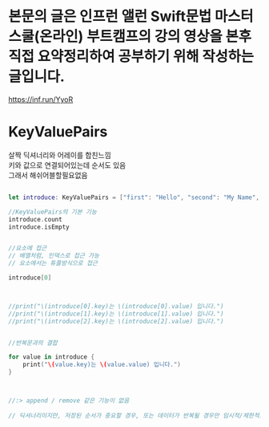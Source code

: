 # 본문의 글은 인프런 앨런 Swift문법 마스터 스쿨(온라인) 부트캠프의 강의 영상을 본후 직접 요약정리하여 공부하기 위해 작성하는 글입니다.
https://inf.run/YyoR

# KeyValuePairs

살짝 딕셔너리와 어레이를 합친느낌   
키와 값으로 연결되어있는데 순서도 있음   
그래서 해쉬어블할필요없음   

```swift

let introduce: KeyValuePairs = ["first": "Hello", "second": "My Name", "third":"is"]

//KeyValuePairs의 기본 기능   
introduce.count
introduce.isEmpty


//요소에 접근
// 배열처럼, 인덱스로 접근 가능
// 요소에서는 튜플방식으로 접근

introduce[0]



//print("\(introduce[0].key)는 \(introduce[0].value) 입니다.")
//print("\(introduce[1].key)는 \(introduce[1].value) 입니다.")
//print("\(introduce[2].key)는 \(introduce[2].value) 입니다.")


//반복문과의 결합

for value in introduce {
    print("\(value.key)는 \(value.value) 입니다.")
}



//:> append / remove 같은 기능이 없음
 
// 딕셔너리이지만, 저장된 순서가 중요할 경우, 또는 데이터가 반복될 경우만 임시적/제한적으로 사용